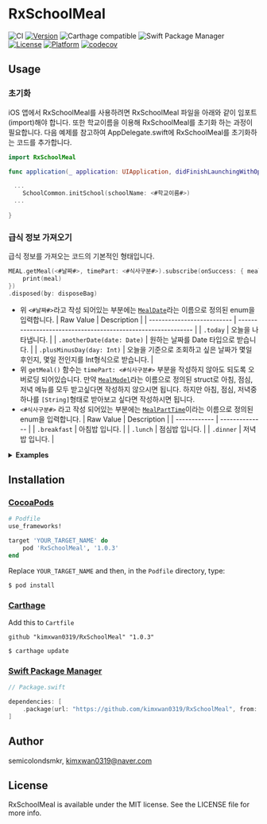 # RxSchoolMeal

![CI](https://github.com/kimxwan0319/RxSchoolMeal/actions/workflows/main.yml/badge.svg?event=release)
[![Version](https://img.shields.io/cocoapods/v/RxSchoolMeal.svg?style=flat)](https://cocoapods.org/pods/RxSchoolMeal)
![Carthage compatible](https://img.shields.io/badge/Carthage-compatible-4BC51D.svg?style=flat)
![Swift Package Manager](https://img.shields.io/badge/Swift_Package_Manager-compatible-4BC51D.svg?style=flat)
[![License](https://img.shields.io/cocoapods/l/RxSchoolMeal.svg?style=flat)](https://cocoapods.org/pods/RxSchoolMeal)
[![Platform](https://img.shields.io/cocoapods/p/RxSchoolMeal.svg?style=flat)](https://cocoapods.org/pods/RxSchoolMeal)
[![codecov](https://codecov.io/gh/kimxwan0319/RxSchoolMeal/branch/main/graph/badge.svg?token=KAWST1E1TU)](https://codecov.io/gh/kimxwan0319/RxSchoolMeal)



## Usage
### 초기화
iOS 앱에서 RxSchoolMeal를 사용하려면 RxSchoolMeal 파일을 아래와 같이 임포트(import)해야 합니다. 또한 학교이름을 이용해 RxSchoolMeal를 초기화 하는 과정이 필요합니다. 다음 예제를 참고하여 AppDelegate.swift에 RxSchoolMeal를 초기화하는 코드를 추가합니다.
```swift
import RxSchoolMeal 

func application(_ application: UIApplication, didFinishLaunchingWithOptions launchOptions: [UIApplication.LaunchOptionsKey: Any]?) -> Bool { 

ㅤ... 
    SchoolCommon.initSchool(schoolName: <#학교이름#>)
ㅤ... 
ㅤ
}
```

### 급식 정보 가져오기
급식 정보를 가져오는 코드의 기본적인 형태입니다.
```swift 
MEAL.getMeal(<#날짜#>, timePart: <#식사구분#>).subscribe(onSuccess: { meal in
    print(meal)
})
.disposed(by: disposeBag)
```

* 위 `<#날짜#>`라고 작성 되어있는 부분에는 [`MealDate`](https://github.com/kimxwan0319/RxSchoolMeal/blob/main/Sources/RxSchoolMeal/MealDate.swift)라는 이름으로 정의된 enum을 입력합니다.
  | Raw Value                  | Description                                                  |
  | -------------------------- | ------------------------------------------------------------ |
  | `.today`                   | 오늘을 나타냅니다.                                           |
  | `.anotherDate(date: Date)` | 원하는 날짜를 Date 타입으로 받습니다.                        |
  | `.plusMinusDay(day: Int)`  | 오늘을 기준으로 조회하고 싶은 날짜가 몇일 후인지, 몇일 전인지를 Int형식으로 받습니다. |
* 위 `getMeal()` 함수는 `timePart: <#식사구분#>` 부분을 작성하지 않아도 되도록 오버로딩 되어있습니다. 
  만약 [`MealModel`](https://github.com/kimxwan0319/RxSchoolMeal/blob/main/Sources/RxSchoolMeal/Model/MealModel.swift)라는 이름으로 정의된 struct로 아침, 점심, 저녁 메뉴를 모두 받고싶다면 작성하지 않으시면 됩니다. 
  하지만 아침, 점심, 저녁중 하나를 `[String]`형태로 받아보고 싶다면 작성하시면 됩니다. 
* `<#식사구분#>` 라고 작성 되어있는 부분에는 [`MealPartTime`]()이라는 이름으로 정의된 enum을 입력합니다.
  | Raw Value    | Description    |
  | ------------ | -------------- |
  | `.breakfast` | 아침밥 입니다. |
  | `.lunch`     | 점심밥 입니다. |
  | `.dinner`    | 저녁밥 입니다. |
 <details><summary><b>Examples</b></summary>
 <p>

 아래 세 예제는 모두 오늘의 급식을 조회합니다.
 ```swift
 MEAL.getMeal(.today).subscribe(onSuccess: { meal in 
    print(meal)
 }, onFailure: { err in
    print(err)
 })
 .disposed(by: disposeBag)
 ```
 ```swift
 MEAL.getMeal(.anotherDate(date: Date())).subscribe(onSuccess: { meal in
    print(meal)
 }, onFailure: { err in
    print(err)
 })
 .disposed(by: disposeBag)
 ```
 ```swift
 MEAL.getMeal(.plusMinusDay(day: 0)).subscribe(onSuccess: { meal in
    print(meal)
 }, onFailure: { err in
    print(err)
 })
 .disposed(by: disposeBag)
 ```
 아래 예제는 어제의 급식중 점심만 가져오는 예제입니다.
 ```swift
 MEAL.getMeal(.plusMinusDay(day: -1), timePart: .lunch).subscribe(onSuccess: { meal in
    print(meal)
 }, onFailure: { err in
    print(err)
 })
 .disposed(by: disposeBag)
 ```
</p>
</details>


## Installation

### [CocoaPods](https://guides.cocoapods.org/using/using-cocoapods.html)
```ruby
# Podfile
use_frameworks!

target 'YOUR_TARGET_NAME' do
    pod 'RxSchoolMeal', '1.0.3'
end
```
Replace `YOUR_TARGET_NAME` and then, in the `Podfile` directory, type:
```
$ pod install
```

### [Carthage](https://github.com/Carthage/Carthage)
Add this to `Cartfile`

```
github "kimxwan0319/RxSchoolMeal" "1.0.3"
```
```
$ carthage update
```

### [Swift Package Manager](https://github.com/apple/swift-package-manager)
```swift
// Package.swift

dependencies: [
    .package(url: "https://github.com/kimxwan0319/RxSchoolMeal", from: "1.0.3")
]
```

## Author

semicolondsmkr, kimxwan0319@naver.com

## License

RxSchoolMeal is available under the MIT license. See the LICENSE file for more info.

